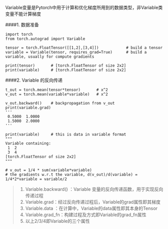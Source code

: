 Variable变量是Pytorch中用于计算和优化梯度所用到的数据类型，非Variable类变量不能计算梯度

####1. 数据准备
~~~
import torch
from torch.autograd import Variable

tensor = torch.FloatTensor([[1,2],[3,4]])            # build a tensor
variable = Variable(tensor, requires_grad=True)      # build a variable, usually for compute gradients

print(tensor)       # [torch.FloatTensor of size 2x2]
print(variable)     # [torch.FloatTensor of size 2x2]
~~~




####2. Variable 的反向传递
~~~
t_out = torch.mean(tensor*tensor)       # x^2
v_out = torch.mean(variable*variable)   # x^2

v_out.backward()    # backpropagation from v_out
print(variable.grad)
'''
 0.5000  1.0000
 1.5000  2.0000
'''

print(variable)     # this is data in variable format
"""
Variable containing:
 1  2
 3  4
[torch.FloatTensor of size 2x2]
"""

# v_out = 1/4 * sum(variable*variable)
# the gradients w.r.t the variable, d(v_out)/d(variable) = 1/4*2*variable = variable/2
~~~
>1. Variable.backward() ：Variable 变量的反向传递函数，用于实现反向传递过程
>2. Variable.grad：经过反向传递过程后，Variable的grad属性即其梯度
>3. Variable.data ：在计算中，Variable的data属性即其本身的Tensor
>4. Variable.grad_fn：构建过程及方式即Variable的grad_fn属性
>5. 以上2/3/4即Variable的三个属性
